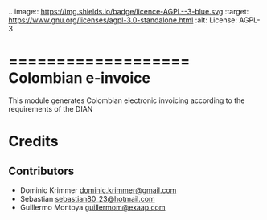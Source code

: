 .. image:: https://img.shields.io/badge/licence-AGPL--3-blue.svg
   :target: https://www.gnu.org/licenses/agpl-3.0-standalone.html
   :alt: License: AGPL-3

===================
Colombian e-invoice
===================

This module generates Colombian electronic invoicing according to the requirements of the DIAN


Credits
=======

Contributors
------------

* Dominic Krimmer <dominic.krimmer@gmail.com>
* Sebastian <sebastian80_23@hotmail.com>
* Guillermo Montoya <guillermom@exaap.com>
